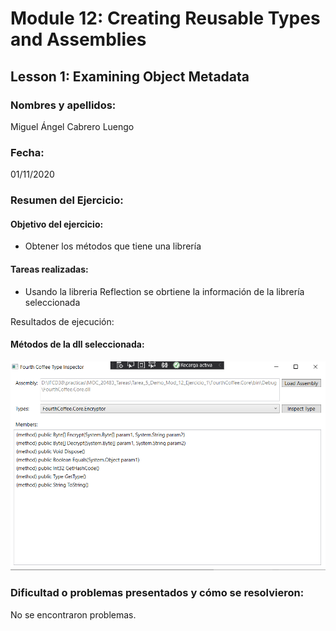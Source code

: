 ﻿# Module 12: Creating Reusable Types and Assemblies
## Lesson 1: Examining Object Metadata
### Nombres y apellidos:
Miguel Ángel Cabrero Luengo
### Fecha:
01/11/2020
### Resumen del Ejercicio:

#### Objetivo del ejercicio:
- Obtener los métodos que tiene una librería

#### Tareas realizadas:

- Usando la libreria Reflection se obrtiene la información de la librería seleccionada
 
Resultados de ejecución:

#### Métodos de la dll seleccionada:
<img src="img/01.png">

### Dificultad o problemas presentados y cómo se resolvieron:
No se encontraron problemas.

